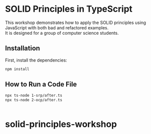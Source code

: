 # SOLID Principles in TypeScript

This workshop demonstrates how to apply the SOLID principles using JavaScript with both bad and refactored examples.  
It is designed for a group of computer science students.

## Installation

First, install the dependencies:

```bash
npm install
```

## How to Run a Code File

```bash
npx ts-node 1-srp/after.ts
npx ts-node 2-ocp/after.ts
 
```

# solid-principles-workshop
